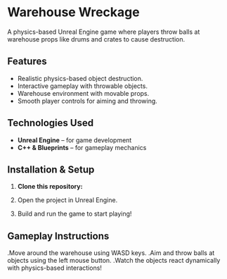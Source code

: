 # Warehouse Wreckage

A physics-based Unreal Engine game where players throw balls at warehouse props like drums and crates to cause destruction.

## Features
- Realistic physics-based object destruction.  
- Interactive gameplay with throwable objects.  
- Warehouse environment with movable props.  
- Smooth player controls for aiming and throwing.  

## Technologies Used
- **Unreal Engine** – for game development  
- **C++ & Blueprints** – for gameplay mechanics  

## Installation & Setup  

1. **Clone this repository:**  

2. Open the project in Unreal Engine.

3. Build and run the game to start playing!

## Gameplay Instructions
.Move around the warehouse using WASD keys.
.Aim and throw balls at objects using the left mouse button.
.Watch the objects react dynamically with physics-based interactions!
